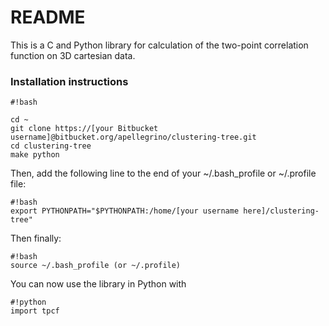 # README #

This is a C and Python library for calculation of the two-point correlation function on 3D cartesian data.

### Installation instructions ###

```
#!bash

cd ~
git clone https://[your Bitbucket username]@bitbucket.org/apellegrino/clustering-tree.git
cd clustering-tree
make python
```
Then, add the following line to the end of your ~/.bash_profile or ~/.profile file:
```
#!bash
export PYTHONPATH="$PYTHONPATH:/home/[your username here]/clustering-tree"
```
Then finally:
```
#!bash
source ~/.bash_profile (or ~/.profile)
```
You can now use the library in Python with
```
#!python
import tpcf
```